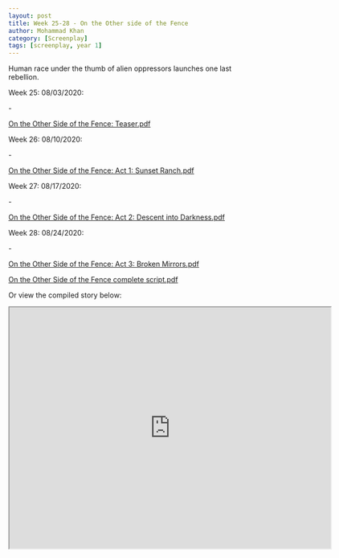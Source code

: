 ```yaml
---
layout: post
title: Week 25-28 - On the Other side of the Fence
author: Mohammad Khan
category: [Screenplay]
tags: [screenplay, year 1]
---
```

Human race under the thumb of alien oppressors launches one last rebellion.


<p>Week 25: 08/03/2020:</p>
- <p><a href="https://drive.google.com/file/d/1aNtoMZfNBUlNawzXgWmA8NWy33FmWhLI/view?usp=sharing">
On the Other Side of the Fence: Teaser.pdf</a></p>

<p>Week 26: 08/10/2020:</p>
- <p><a href="https://drive.google.com/file/d/1MGjvD4b8VnMD_gigO6IPyqr7fsexvN37/view?usp=sharing">
On the Other Side of the Fence: Act 1: Sunset Ranch.pdf</a></p>

<p>Week 27: 08/17/2020:</p>
- <p><a href="https://drive.google.com/file/d/1EarABmlhdc2TCszf8yZxBwEye_AXIuF1/view?usp=sharing">
On the Other Side of the Fence: Act 2: Descent into Darkness.pdf</a></p>

<p>Week 28: 08/24/2020:</p>
- <p><a href="https://drive.google.com/file/d/1_SL6ZKTHu8cu70_3y03dQeI29wGRAUCU/view?usp=sharing">
On the Other Side of the Fence: Act 3: Broken Mirrors.pdf</a></p>

<p><a href="https://drive.google.com/file/d/1BVOCaNDJIsEXDHwhSXVKZ2DZ0lyUd9hF/view?usp=sharing">
On the Other Side of the Fence complete script.pdf</a></p>

Or view the compiled story below: 
<iframe src="https://drive.google.com/file/d/1epD_4j4VIFt9nllijQQSII6bgvTMqXt9/preview" width="640" height="480" allow="autoplay"></iframe>
